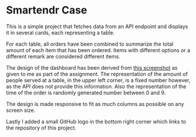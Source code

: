 # Smartendr Case

This is a simple project that fetches data from an API endpoint and displays it in several cards, each representing a table.

For each table, all orders have been combined to summarize the total amount of each item that has been ordered.
Items with different options or a different remark are considered different items.

The design of the dashboard has been derived from [this screenshot](https://assets.lightspeedhq.com/img/820358f8-addons_hospo_kitchendisplaysystem_halfwidth-1@2x-1024x717.png) as given to me as part of the assignment.
The representation of the amount of people served at a table, in the upper left corner, is a fixed number however, as the API does not provide this information.
Also the representation of the time of the order is randomly generated number between 0 and 9.

The design is made responsive to fit as much columns as possible on any screen size.

Lastly I added a small GitHub logo in the bottom right corner which links to the repository of this project.
